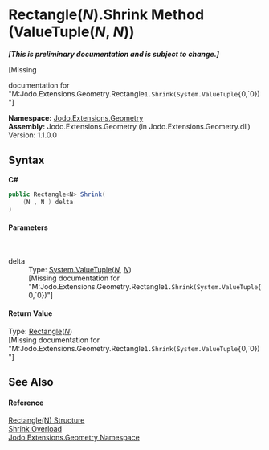 # Rectangle(*N*).Shrink Method (ValueTuple(*N*, *N*))
 _**\[This is preliminary documentation and is subject to change.\]**_

\[Missing <summary> documentation for "M:Jodo.Extensions.Geometry.Rectangle`1.Shrink(System.ValueTuple{`0,`0})"\]

**Namespace:**&nbsp;<a href="N_Jodo_Extensions_Geometry">Jodo.Extensions.Geometry</a><br />**Assembly:**&nbsp;Jodo.Extensions.Geometry (in Jodo.Extensions.Geometry.dll) Version: 1.1.0.0

## Syntax

**C#**<br />
``` C#
public Rectangle<N> Shrink(
	(N , N ) delta
)
```


#### Parameters
&nbsp;<dl><dt>delta</dt><dd>Type: <a href="https://docs.microsoft.com/dotnet/api/system.valuetuple-2" target="_blank" rel="noopener noreferrer">System.ValueTuple</a>(<a href="T_Jodo_Extensions_Geometry_Rectangle_1">*N*</a>, <a href="T_Jodo_Extensions_Geometry_Rectangle_1">*N*</a>)<br />\[Missing <param name="delta"/> documentation for "M:Jodo.Extensions.Geometry.Rectangle`1.Shrink(System.ValueTuple{`0,`0})"\]</dd></dl>

#### Return Value
Type: <a href="T_Jodo_Extensions_Geometry_Rectangle_1">Rectangle</a>(<a href="T_Jodo_Extensions_Geometry_Rectangle_1">*N*</a>)<br />\[Missing <returns> documentation for "M:Jodo.Extensions.Geometry.Rectangle`1.Shrink(System.ValueTuple{`0,`0})"\]

## See Also


#### Reference
<a href="T_Jodo_Extensions_Geometry_Rectangle_1">Rectangle(N) Structure</a><br /><a href="Overload_Jodo_Extensions_Geometry_Rectangle_1_Shrink">Shrink Overload</a><br /><a href="N_Jodo_Extensions_Geometry">Jodo.Extensions.Geometry Namespace</a><br />